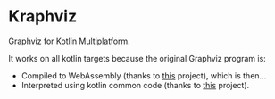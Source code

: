 # Kraphviz

Graphviz for Kotlin Multiplatform.

It works on all kotlin targets because the original Graphviz program is:

- Compiled to WebAssembly (thanks to [this](https://github.com/mdaines/viz.js/) project), which is then...
- Interpreted using kotlin common code (thanks to [this](https://github.com/Yeicor/ktmpwasm) project).

